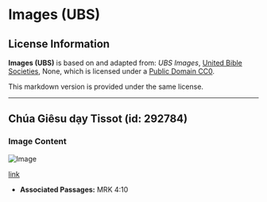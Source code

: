 # Images (UBS)

## License Information

**Images (UBS)** is based on and adapted from: _UBS Images_, [United Bible Societies](https://unitedbiblesocieties.org/), None, which is licensed under a [Public Domain CC0](https://creativecommons.org/public-domain/cc0/).

This markdown version is provided under the same license.



--------------------------------

## Chúa Giêsu dạy Tissot (id: 292784)

### Image Content

![Image](https://cdn.aquifer.bible/aquifer-content/resources/Media/WEB-0554_jesus_teaches_tissot.jpg)

[link](https://cdn.aquifer.bible/aquifer-content/resources/Media/WEB-0554_jesus_teaches_tissot.jpg)

* **Associated Passages:** MRK 4:10

